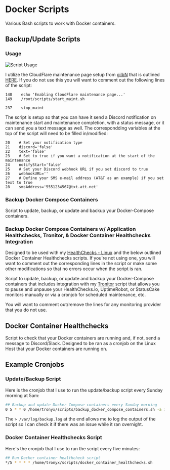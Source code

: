 # Docker Scripts

Various Bash scripts to work with Docker containers.

## Backup/Update Scripts

### Usage

![Script Usage](/Images/usage.png)

I utilize the CloudFlare maintenance page setup from [gilbN](https://github.com/gilbN) that is outlined [HERE](https://technicalramblings.com/blog/how-to-setup-a-cloudflare-worker-to-show-a-maintenance-page-when-ca-backup-plugin-is-running/). If you do not use this you will want to comment out the following lines of the script:

```
148    echo 'Enabling CloudFlare maintenance page...'
149    /root/scripts/start_maint.sh

237    stop_maint
```

The script is setup so that you can have it send a Discord notification on maintenance start and maintenance completion, with a status message, or it can send you a text message as well. The correspondding variables at the top of the script will need to be filled in/modified:

```
20    # Set your notification type
21    discord='false'
22    text='false'
23    # Set to true if you want a notification at the start of the maintenance
24    notifyStart='false'
25    # Set your Discord webhook URL if you set discord to true
26    webhookURL=''
27    # Define your SMS e-mail address (AT&T as an example) if you set text to true
28    smsAddress='5551234567@txt.att.net'
```

### Backup Docker Compose Containers

Script to update, backup, or update and backup your Docker-Compose containers.

### Backup Docker Compose Containers w/ Application Healthchecks, Tronitor, & Docker Container Healthchecks Integration

Designed to be used with my [HealthChecks - Linux](https://github.com/tronyx/HealthChecks-Linux) and the below outlined Docker Container Healthchecks scripts. If you're not using one, you will want to comment out the corresponding lines in the script or make some other modifications so that no errors occur when the script is ran.

Script to update, backup, or update and backup your Docker-Compose containers that includes integration with my [Tronitor](https://github.com/christronyxyocum/tronitor) script that allows you to pause and unpause your HealthChecks.io, UptimeRobot, or StatusCake monitors manually or via a cronjob for scheduled maintenance, etc.

You will want to comment out/remove the lines for any monitoring provider that you do not use.

## Docker Container Healthchecks

Script to check that your Docker containers are running and, if not, send a message to Discord/Slack. Designed to be ran as a cronjob on the Linux Host that your Docker containers are running on.

## Example Cronjobs

### Update/Backup Script

Here is the cronjob that I use to run the update/backup script every Sunday morning at 5am:

```bash
## Backup and update Docker Compose containers every Sunday morning
0 5 * * 0 /home/tronyx/scripts/backup_docker_compose_containers.sh -a > /var/log/backup.log
```

The `> /var/log/backup.log` at the end allows me to log the output of the script so I can check it if there was an issue while it ran overnight.

### Docker Container Healthchecks Script

Here's the cronjob that I use to run the script every five minutes:

```bash
## Run Docker container healthcheck script
*/5 * * * * /home/tronyx/scripts/docker_container_healthchecks.sh
```